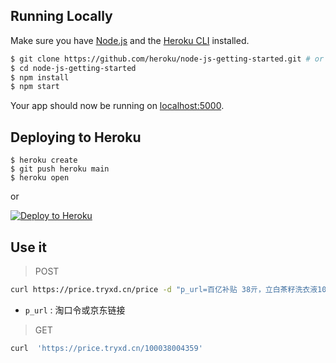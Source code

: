 ## Running Locally

Make sure you have [Node.js](http://nodejs.org/) and the [Heroku CLI](https://cli.heroku.com/) installed.

```sh
$ git clone https://github.com/heroku/node-js-getting-started.git # or clone your own fork
$ cd node-js-getting-started
$ npm install
$ npm start
```

Your app should now be running on [localhost:5000](http://localhost:5000/).

## Deploying to Heroku

```
$ heroku create
$ git push heroku main
$ heroku open
```
or

[![Deploy to Heroku](https://www.herokucdn.com/deploy/button.svg)](https://heroku.com/deploy)


## Use it

> POST
```bash
curl https://price.tryxd.cn/price -d "p_url=百亿补贴 38亓，立白茶籽洗衣液10斤/箱 /HeCrdb5EHOf/  CZ00"
```
+ `p_url` : 淘口令或京东链接

> GET
```bash
curl  'https://price.tryxd.cn/100038004359'
```

